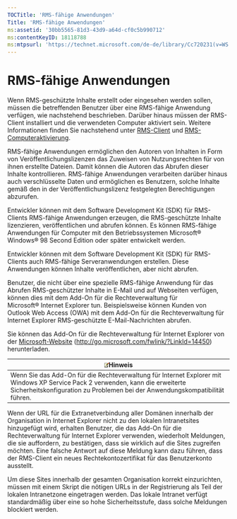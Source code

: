 ```yaml
---
TOCTitle: 'RMS-fähige Anwendungen'
Title: 'RMS-fähige Anwendungen'
ms:assetid: '30bb5565-81d3-43d9-a64d-cf0c5b990712'
ms:contentKeyID: 18118788
ms:mtpsurl: 'https://technet.microsoft.com/de-de/library/Cc720231(v=WS.10)'
---
```


RMS-fähige Anwendungen
======================

Wenn RMS-geschützte Inhalte erstellt oder eingesehen werden sollen, müssen die betreffenden Benutzer über eine RMS-fähige Anwendung verfügen, wie nachstehend beschrieben. Darüber hinaus müssen der RMS-Client installiert und die verwendeten Computer aktiviert sein. Weitere Informationen finden Sie nachstehend unter [RMS-Client](https://technet.microsoft.com/03294fa2-8350-430d-b4b0-03d5169937c2) und [RMS-Computeraktivierung](https://technet.microsoft.com/09a0d631-9860-477f-9d10-df61b3bfe125).

RMS-fähige Anwendungen ermöglichen den Autoren von Inhalten in Form von Veröffentlichungslizenzen das Zuweisen von Nutzungsrechten für von ihnen erstellte Dateien. Damit können die Autoren das Abrufen dieser Inhalte kontrollieren. RMS-fähige Anwendungen verarbeiten darüber hinaus auch verschlüsselte Daten und ermöglichen es Benutzern, solche Inhalte gemäß den in der Veröffentlichungslizenz festgelegten Berechtigungen abzurufen.

Entwickler können mit dem Software Development Kit (SDK) für RMS-Clients RMS-fähige Anwendungen erzeugen, die RMS-geschützte Inhalte lizenzieren, veröffentlichen und abrufen können. Es können RMS-fähige Anwendungen für Computer mit den Betriebssystemen Microsoft® Windows® 98 Second Edition oder später entwickelt werden.

Entwickler können mit dem Software Development Kit (SDK) für RMS-Clients auch RMS-fähige Serveranwendungen erstellen. Diese Anwendungen können Inhalte veröffentlichen, aber nicht abrufen.

Benutzer, die nicht über eine spezielle RMS-fähige Anwendung für das Abrufen RMS-geschützter Inhalte in E-Mail und auf Webseiten verfügen, können dies mit dem Add-On für die Rechteverwaltung für Microsoft® Internet Explorer tun. Beispielsweise können Kunden von Outlook Web Access (OWA) mit dem Add-On für die Rechteverwaltung für Internet Explorer RMS-geschützte E-Mail-Nachrichten abrufen.

Sie können das Add-On für die Rechteverwaltung für Internet Explorer von der [Microsoft-Website](http://go.microsoft.com/fwlink/?linkid=14450) (http://go.microsoft.com/fwlink/?LinkId=14450) herunterladen.

| ![](images/Cc720231.note(WS.10).gif)Hinweis                                                                                                                                       |
|----------------------------------------------------------------------------------------------------------------------------------------------------------------------------------------------------------------|
| Wenn Sie das Add-On für die Rechteverwaltung für Internet Explorer mit Windows XP Service Pack 2 verwenden, kann die erweiterte Sicherheitskonfiguration zu Problemen bei der Anwendungskompatibilität führen. |

Wenn der URL für die Extranetverbindung aller Domänen innerhalb der Organisation in Internet Explorer nicht zu den lokalen Intranetsites hinzugefügt wird, erhalten Benutzer, die das Add-On für die Rechteverwaltung für Internet Explorer verwenden, wiederholt Meldungen, die sie auffordern, zu bestätigen, dass sie wirklich auf die Sites zugreifen möchten. Eine falsche Antwort auf diese Meldung kann dazu führen, dass der RMS-Client ein neues Rechtekontozertifikat für das Benutzerkonto ausstellt.

Um diese Sites innerhalb der gesamten Organisation korrekt einzurichten, müssen mit einem Skript die nötigen URLs in der Registrierung als Teil der lokalen Intranetzone eingetragen werden. Das lokale Intranet verfügt standardmäßig über eine so hohe Sicherheitsstufe, dass solche Meldungen blockiert werden.